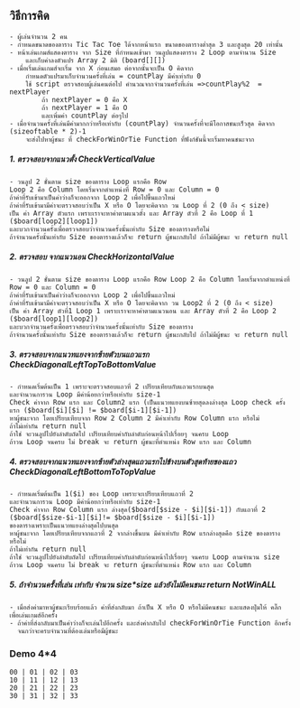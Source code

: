 <p align="left"> 
 
## วิธีการคิด

	- ผู้เล่นจำนวน 2 คน
	- กำหนดขนาดของตาราง Tic Tac Toe ได้จากหน้าแรก ขนาดของตารางต่ำสุด 3 และสูงสุด 20 เท่านั้น
	- หน้าเล่นเกมส์แสดงตาราง จาก Size ที่กำหนดเข้ามา วนลูปแสดงตาราง 2 Loop ตามจำนวน Size 
		และเก็บค่าลงตัวแปร Array 2 มิติ (board[][]) 
	- เมื่อเริ่มเล่นเกมส์จะเริ่ม จาก X ก่อนเสมอ ต่อจากนั้นจะเป็น O คิดจาก
        กำหนดตัวแปรมาเก็บจำนวนครั้งที่เล่น = countPlay มีค่าเท่ากับ 0 
        ใช้ script ตรวจสอบผู้เล่นคนต่อไป คำนวณจากจำนวนครั้งที่เล่น =>countPlay%2  = nextPlayer
            ถ้า nextPlayer = 0 คือ X
            ถ้า nextPlayer = 1 คือ O
            และเพิ่มค่า countPlay ต่อๆไป
	- เมื่อจำนวนครั้งที่เล่นมีค่ามากกว่าหรือเท่ากับ (countPlay) จำนวนครั้งที่จะมีโอกาสชนะเร็วสุด คิดจาก (sizeoftable * 2)-1
        จะส่งไปหาผู้ชนะ ที่ checkForWinOrTie Function ที่ฟังก์ชันนี้จะเริ่มหาคนชนะจาก
		
#####  1. ตรวจสอบจากแนวตั้ง CheckVerticalValue   
    - วนลูป 2 ชั้นตาม size ของตาราง Loop แรกคือ Row 
    Loop 2 คือ Column โดยเริ่มจากตำแหน่งที่ Row = 0 และ Column = 0 
    ถ้าค่าที่รับเข้ามาเป็นค่าว่างก็จะออกจาก Loop 2 เพื่อไปขึ้นแถวใหม่  
    ถ้าค่าที่รับเข้ามามีค่าจะตรวจสอบว่าเป็น X หรือ O โดยจะคิดจาก วน Loop ที่ 2 (0 ถึง < size) 
    เป็น ค่า Array ตัวแรก เพราะเราจะหาค่าตามแนวตั้ง และ Array ตัวที่ 2 คือ Loop ที่ 1 ($board[loop2][loop1])
    และบวกจำนวนครั้งเพื่อตรวจสอบว่าจำนวนครั้งนั้นเท่ากับ Size ของตารางหรือไม่
    ถ้าจำนวนครั้งนั้นเท่ากับ Size ของตารางแล้วก็จะ return ผู้ชนะกลับไป ถ้าไม่มีผู้ชนะ จะ return null
    
#####  2. ตรวจสอบ จากแนวนอน CheckHorizontalValue
    - วนลูป 2 ชั้นตาม size ของตาราง Loop แรกคือ Row Loop 2 คือ Column โดยเริ่มจากตำแหน่งที่ Row = 0 และ Column = 0 
    ถ้าค่าที่รับเข้ามาเป็นค่าว่างก็จะออกจาก Loop 2 เพื่อไปขึ้นแถวใหม่
    ถ้าค่าที่รับเข้ามามีค่าจะตรวจสอบว่าเป็น X หรือ O โดยจะคิดจาก วน Loop2 ที่ 2 (0 ถึง < size)   
    เป็น ค่า Array ตัวที่1 Loop 1 เพราะเราจะหาค่าตามแนวนอน และ Array ตัวที่ 2 คือ Loop 2 ($board[loop1][loop2])
    และบวกจำนวนครั้งเพื่อตรวจสอบว่าจำนวนครั้งนั้นเท่ากับ Size ของตาราง
    ถ้าจำนวนครั้งนั้นเท่ากับ Size ของตารางแล้วก็จะ return ผู้ชนะกลับไป ถ้าไม่มีผู้ชนะ จะ return null  
  
##### 3. ตรวจสอบจากแนวทแยงจากซ้ายตัวบนแถวแรก CheckDiagonalLeftTopToBottomValue

    - กำหนดเริ่มต้นเป็น 1 เพราะจะตรวจสอบแถวที่ 2 เปรียบเทียบกับแถวแรกบนสุด 
    และจำนวนการวน Loop มีค่าน้อยกว่าหรือเท่ากับ size-1   
    Check ค่าจาก Row แรก และ Column2 แรก (เป็นแนวทแยงบนซ้ายสุดลงล่างสุด Loop check ครั้งแรก ($board[$i][$i] != $board[$i-1][$i-1])  
    หาผู้ชนะจาก โดยเปรียบเทียบจาก Row 2 Column 2 มีค่าเท่ากับ Row Column แรก หรือไม่ 
    ถ้าไม่เท่ากัน return null
    ถ้าใช่ จะวนลูปไปยังลำดับถัดไป เปรียบเทียบค่ากับลำดับก่อนหน้าไปเรื่อยๆ จนครบ Loop
    ถ้าวน Loop จนครบ ไม่ break จะ return ผู้ชนะที่ตำแหน่ง Row แรก และ Column 
  
#####  4. ตรวจสอบจากแนวทแยงจากซ้ายตัวล่างสุดแถวแรกไปข้างบนตัวสุดท้ายของแถว CheckDiagonalLeftBottomToTopValue

    - กำหนดเริ่มต้นเป็น 1($i) ของ Loop เพราะจะเปรียบเทียบแถวที่ 2     
    และจำนวนการวน Loop มีค่าน้อยกว่าหรือเท่ากับ size-1
    Check ค่าจาก Row Column แรก ล่างสุด($board[$size - $i][$i-1]) กับแถวที่ 2 ($board[$size-$i-1][$i]!= $board[$size - $i][$i-1])
    ของตารางเพราะเป็นแนวทแยงล่างสุดไปบนสุด
    หาผู้ชนะจาก โดยเปรียบเทียบจากแถวที่ 2 จากล่างขึ้นบน มีค่าเท่ากับ Row แรกล่างสุดคือ size ของตาราง หรือไม่
    ถ้าไม่เท่ากัน return null
    ถ้าใช่ จะวนลูปไปยังลำดับถัดไป เปรียบเทียบค่ากับลำดับก่อนหน้าไปเรื่อยๆ จนครบ Loop ตามจำนวน size 
    ถ้าวน Loop จนครบ ไม่ break จะ return ผู้ชนะที่ตำแหน่ง Row แรก และ Column
 
##### 5. ถ้าจำนวนครั้งที่เล่น เท่ากับ จำนวน size*size แล้วยังไม่มีคนชนะ return NotWinALL
    - เมื่อส่งค่ามาหาผู้ชนะเรียบร้อยแล้ว ค่าที่ส่งกลับมา ถ้าเป็น X หรือ O หรือไม่มีคนชนะ และแสดงปุ่มให้ คลิ๊ก เพื่อเล่นเกมส์อีกครั้ง
    - ถ้าค่าที่ส่งกลับมาเป็นค่าว่างก็จะเล่นไปอีกครั้ง และส่งค่ากลับไป checkForWinOrTie Function อีกครั้ง 
      จนกว่าจะครบจำนวนที่ต้องเล่นหรือมีผู้ชนะ
     
### Demo 4*4

    00 | 01 | 02 | 03  
    10 | 11 | 12 | 13  
    20 | 21 | 22 | 23     
    30 | 31 | 32 | 33 
</p>
     
    
